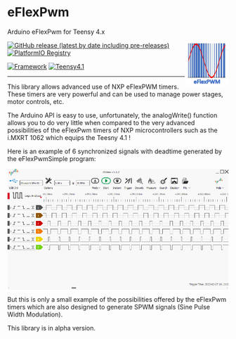 # eFlexPwm
Arduino eFlexPwm for Teensy 4.x

<a href="https://www.oshwa.org/">
  <img src="extras/images/eflexpwm_logo_small.png" alt="eFlexPwm Logo" align="right" valign="top">
</a>

[![GitHub release (latest by date including pre-releases)](https://img.shields.io/github/v/release/epsilonrt/eFlexPwm?include_prereleases)](https://github.com/epsilonrt/eFlexPwm/releases) 
[![PlatformIO Registry](https://badges.registry.platformio.org/packages/epsilonrt/library/eFlexPwm.svg)](https://registry.platformio.org/libraries/epsilonrt/eFlexPwm) 

[![Framework](https://img.shields.io/badge/Framework-Arduino-blue)](https://www.arduino.cc/)
[![Teensy4.1](https://github.com/epsilonrt/eFlexPwm/actions/workflows/build_teensy41.yml/badge.svg)](https://github.com/epsilonrt/eFlexPwm/actions/workflows/build_teensy41.yml) 

---

This library allows advanced use of NXP eFlexPWM timers. These timers are very powerful and can be used to manage power stages, motor controls, etc.

The Arduino API is easy to use, unfortunately, the analogWrite() function allows you to do very little when compared to the very advanced possibilities of the eFlexPwm timers of NXP microcontrollers such as the i.MXRT 1062 which equips the Teesny 4.1 !


Here is an example of 6 synchronized signals with deadtime generated by the eFlexPwmSimple program:

<img src="extras/images/dslogic_example_simple.png" alt="DsLogic View" align="center">

But this is only a small example of the possibilities offered by the eFlexPwm timers which are also designed to generate SPWM signals (Sine Pulse Width Modulation).

This library is in alpha version.
